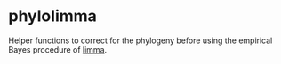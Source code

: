 phylolimma
===============

Helper functions to correct for the phylogeny before
using the empirical Bayes procedure of [limma](10.18129/B9.bioc.limma).
